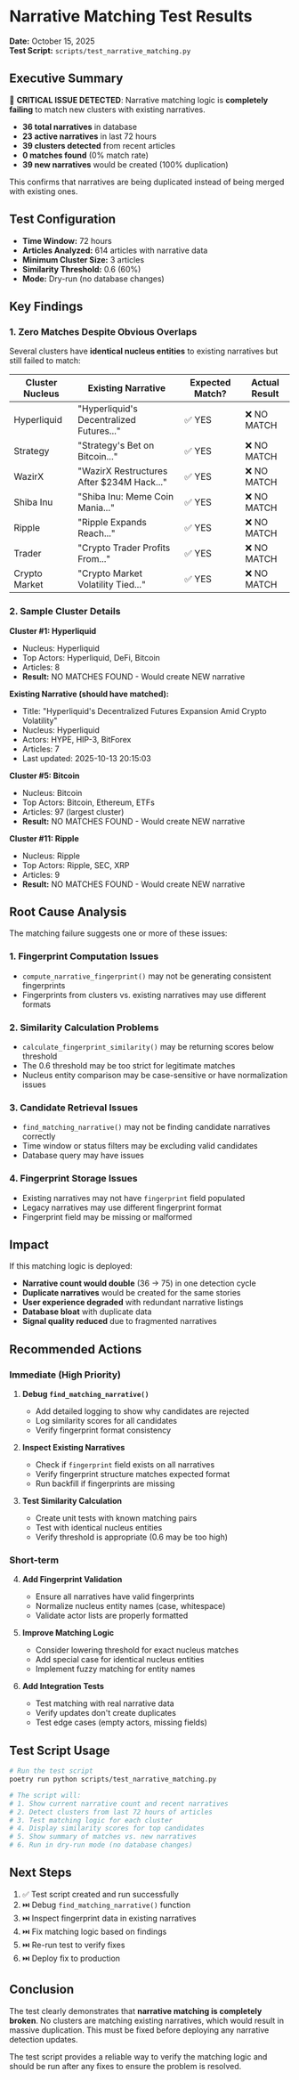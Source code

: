 # Narrative Matching Test Results

**Date:** October 15, 2025  
**Test Script:** `scripts/test_narrative_matching.py`

## Executive Summary

🚨 **CRITICAL ISSUE DETECTED**: Narrative matching logic is **completely failing** to match new clusters with existing narratives.

- **36 total narratives** in database
- **23 active narratives** in last 72 hours
- **39 clusters detected** from recent articles
- **0 matches found** (0% match rate)
- **39 new narratives** would be created (100% duplication)

This confirms that narratives are being duplicated instead of being merged with existing ones.

## Test Configuration

- **Time Window:** 72 hours
- **Articles Analyzed:** 614 articles with narrative data
- **Minimum Cluster Size:** 3 articles
- **Similarity Threshold:** 0.6 (60%)
- **Mode:** Dry-run (no database changes)

## Key Findings

### 1. Zero Matches Despite Obvious Overlaps

Several clusters have **identical nucleus entities** to existing narratives but still failed to match:

| Cluster Nucleus | Existing Narrative | Expected Match? | Actual Result |
|----------------|-------------------|-----------------|---------------|
| Hyperliquid | "Hyperliquid's Decentralized Futures..." | ✅ YES | ❌ NO MATCH |
| Strategy | "Strategy's Bet on Bitcoin..." | ✅ YES | ❌ NO MATCH |
| WazirX | "WazirX Restructures After $234M Hack..." | ✅ YES | ❌ NO MATCH |
| Shiba Inu | "Shiba Inu: Meme Coin Mania..." | ✅ YES | ❌ NO MATCH |
| Ripple | "Ripple Expands Reach..." | ✅ YES | ❌ NO MATCH |
| Trader | "Crypto Trader Profits From..." | ✅ YES | ❌ NO MATCH |
| Crypto Market | "Crypto Market Volatility Tied..." | ✅ YES | ❌ NO MATCH |

### 2. Sample Cluster Details

**Cluster #1: Hyperliquid**
- Nucleus: Hyperliquid
- Top Actors: Hyperliquid, DeFi, Bitcoin
- Articles: 8
- **Result:** NO MATCHES FOUND - Would create NEW narrative

**Existing Narrative (should have matched):**
- Title: "Hyperliquid's Decentralized Futures Expansion Amid Crypto Volatility"
- Nucleus: Hyperliquid
- Actors: HYPE, HIP-3, BitForex
- Articles: 7
- Last updated: 2025-10-13 20:15:03

**Cluster #5: Bitcoin**
- Nucleus: Bitcoin
- Top Actors: Bitcoin, Ethereum, ETFs
- Articles: 97 (largest cluster)
- **Result:** NO MATCHES FOUND - Would create NEW narrative

**Cluster #11: Ripple**
- Nucleus: Ripple
- Top Actors: Ripple, SEC, XRP
- Articles: 9
- **Result:** NO MATCHES FOUND - Would create NEW narrative

## Root Cause Analysis

The matching failure suggests one or more of these issues:

### 1. **Fingerprint Computation Issues**
- `compute_narrative_fingerprint()` may not be generating consistent fingerprints
- Fingerprints from clusters vs. existing narratives may use different formats

### 2. **Similarity Calculation Problems**
- `calculate_fingerprint_similarity()` may be returning scores below threshold
- The 0.6 threshold may be too strict for legitimate matches
- Nucleus entity comparison may be case-sensitive or have normalization issues

### 3. **Candidate Retrieval Issues**
- `find_matching_narrative()` may not be finding candidate narratives correctly
- Time window or status filters may be excluding valid candidates
- Database query may have issues

### 4. **Fingerprint Storage Issues**
- Existing narratives may not have `fingerprint` field populated
- Legacy narratives may use different fingerprint format
- Fingerprint field may be missing or malformed

## Impact

If this matching logic is deployed:
- **Narrative count would double** (36 → 75) in one detection cycle
- **Duplicate narratives** would be created for the same stories
- **User experience degraded** with redundant narrative listings
- **Database bloat** with duplicate data
- **Signal quality reduced** due to fragmented narratives

## Recommended Actions

### Immediate (High Priority)

1. **Debug `find_matching_narrative()`**
   - Add detailed logging to show why candidates are rejected
   - Log similarity scores for all candidates
   - Verify fingerprint format consistency

2. **Inspect Existing Narratives**
   - Check if `fingerprint` field exists on all narratives
   - Verify fingerprint structure matches expected format
   - Run backfill if fingerprints are missing

3. **Test Similarity Calculation**
   - Create unit tests with known matching pairs
   - Test with identical nucleus entities
   - Verify threshold is appropriate (0.6 may be too high)

### Short-term

4. **Add Fingerprint Validation**
   - Ensure all narratives have valid fingerprints
   - Normalize nucleus entity names (case, whitespace)
   - Validate actor lists are properly formatted

5. **Improve Matching Logic**
   - Consider lowering threshold for exact nucleus matches
   - Add special case for identical nucleus entities
   - Implement fuzzy matching for entity names

6. **Add Integration Tests**
   - Test matching with real narrative data
   - Verify updates don't create duplicates
   - Test edge cases (empty actors, missing fields)

## Test Script Usage

```bash
# Run the test script
poetry run python scripts/test_narrative_matching.py

# The script will:
# 1. Show current narrative count and recent narratives
# 2. Detect clusters from last 72 hours of articles
# 3. Test matching logic for each cluster
# 4. Display similarity scores for top candidates
# 5. Show summary of matches vs. new narratives
# 6. Run in dry-run mode (no database changes)
```

## Next Steps

1. ✅ Test script created and run successfully
2. ⏭️ Debug `find_matching_narrative()` function
3. ⏭️ Inspect fingerprint data in existing narratives
4. ⏭️ Fix matching logic based on findings
5. ⏭️ Re-run test to verify fixes
6. ⏭️ Deploy fix to production

## Conclusion

The test clearly demonstrates that **narrative matching is completely broken**. No clusters are matching existing narratives, which would result in massive duplication. This must be fixed before deploying any narrative detection updates.

The test script provides a reliable way to verify the matching logic and should be run after any fixes to ensure the problem is resolved.
